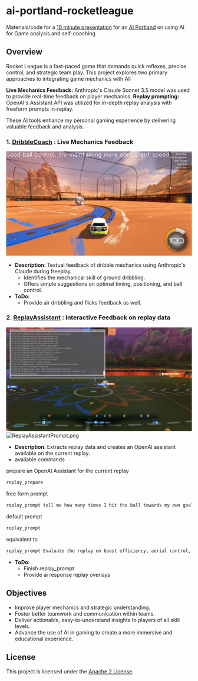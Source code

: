 # ai-portland-rocketleague
Materials/code for a [10 minute presentation](https://www.meetup.com/ai-portland/events/303283141/?eventOrigin=group_upcoming_events) for an [AI Portland](https://creators.spotify.com/pod/show/superchargedbyai/) on using AI for Game analysis and self-coaching


## Overview

Rocket League is a fast-paced game that demands quick reflexes, precise control, and strategic team play. This project explores two primary approaches to integrating game mechanics with AI:

**Live Mechanics Feedback:** Anthropic's Claude Sonnet 3.5 model was used to provide real-time feedback on player mechanics.
**Replay prompting:** OpenAI's Assistant API was utilized for in-depth replay analysis with freeform prompts in-replay.

These AI tools enhance my personal gaming experience by delivering valuable feedback and analysis.

### 1. [DribbleCoach](./DribbleCoach/README.md) **: Live Mechanics Feedback**
![DribbleCoach.png](DribbleCoach.png)
   - **Description**:  Textual feedback of dribble mechanics using Anthropic's Claude during freeplay.
     - Identifies the mechanical skill of ground dribbling.
     - Offers simple suggestions on optimal timing, positioning, and ball control.
   - **ToDo**:
     - Provide air dribbling and flicks feedback as well.

### 2. [ReplayAssistant](./ReplayAssistant/README.md) **: Interactive Feedback on replay data**
![ReplayAssistantPrepare.png](ReplayAssistantPrepare.png)
![ReplayAssistantPrompt.png](ReplayAssistantPrompt.png)
   - **Description**: Extracts replay data and creates an OpenAI assistant available on the current replay.
   - available commands

prepare an OpenAI Assistant for the current replay
```bash
replay_prepare
```

free form prompt
```bash
replay_prompt tell me how many times I hit the ball towards my own goal.l
```

default prompt 
```bash
replay_prompt 
```
equivalent to
```bash
replay_prompt Evaluate the replay on boost efficiency, aerial control, and shot accuracy using the csv files.  The csv files are linked by a primary key column 'Frame'. Provide insights on situational awareness, risk/reward trade-offs, mechanical highlights.  Also focus on team play, indentifying dominant roles.
```
   - **ToDo**:
     - Finish replay_prompt
     - Provide ai response replay overlays

## Objectives

- Improve player mechanics and strategic understanding.
- Foster better teamwork and communication within teams.
- Deliver actionable, easy-to-understand insights to players of all skill levels.
- Advance the use of AI in gaming to create a more immersive and educational experience.

## License

This project is licensed under the [Apache 2 License](LICENSE).
